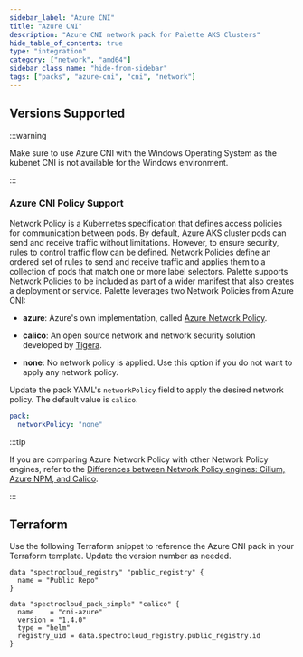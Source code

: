 ```yaml
---
sidebar_label: "Azure CNI"
title: "Azure CNI"
description: "Azure CNI network pack for Palette AKS Clusters"
hide_table_of_contents: true
type: "integration"
category: ["network", "amd64"]
sidebar_class_name: "hide-from-sidebar"
tags: ["packs", "azure-cni", "cni", "network"]
---
```


## Versions Supported

<Tabs queryString="parent">

<TabItem label="1.4.x" value="1.4.x">

:::warning

Make sure to use Azure CNI with the Windows Operating System as the kubenet CNI is not available for the Windows
environment.

:::

### Azure CNI Policy Support

Network Policy is a Kubernetes specification that defines access policies for communication between pods. By default,
Azure AKS cluster pods can send and receive traffic without limitations. However, to ensure security, rules to control
traffic flow can be defined. Network Policies define an ordered set of rules to send and receive traffic and applies
them to a collection of pods that match one or more label selectors. Palette supports Network Policies to be included as
part of a wider manifest that also creates a deployment or service. Palette leverages two Network Policies from Azure
CNI:

- **azure**: Azure's own implementation, called
  [Azure Network Policy](https://learn.microsoft.com/en-us/azure/virtual-network/kubernetes-network-policies).

- **calico**: An open source network and network security solution developed by [Tigera](https://www.tigera.io/).

- **none**: No network policy is applied. Use this option if you do not want to apply any network policy.

Update the pack YAML's `networkPolicy` field to apply the desired network policy. The default value is `calico`.

```yaml
pack:
  networkPolicy: "none"
```

:::tip

If you are comparing Azure Network Policy with other Network Policy engines, refer to the
[Differences between Network Policy engines: Cilium, Azure NPM, and Calico](https://learn.microsoft.com/en-us/azure/aks/use-network-policies#differences-between-network-policy-engines-cilium-azure-npm-and-calico).

:::

</TabItem>

</Tabs>

## Terraform

Use the following Terraform snippet to reference the Azure CNI pack in your Terraform template. Update the version
number as needed.

```hcl
data "spectrocloud_registry" "public_registry" {
  name = "Public Repo"
}

data "spectrocloud_pack_simple" "calico" {
  name    = "cni-azure"
  version = "1.4.0"
  type = "helm"
  registry_uid = data.spectrocloud_registry.public_registry.id
}
```
